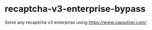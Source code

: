 # recaptcha-v3-enterprise-bypass
Solve any recaptcha v3 enterprise using https://www.capsolver.com/



                                                                                                                                                           